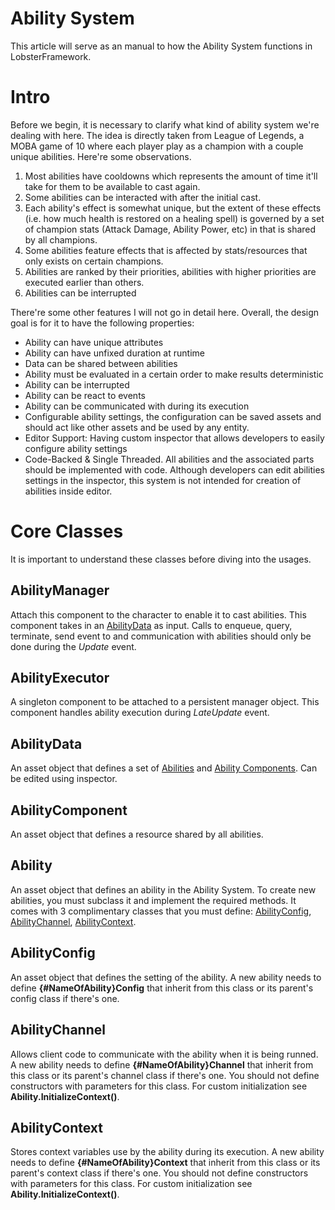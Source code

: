 # Ability System
This article will serve as an manual to how the Ability System functions in LobsterFramework.

# Intro
Before we begin, it is necessary to clarify what kind of ability system we're dealing with here. The idea is directly taken from League of Legends, a MOBA game of 10 where each player play as a champion with a couple unique abilities. Here're some observations.

1. Most abilities have cooldowns which represents the amount of time it'll take for them to be available to cast again. 
2. Some abilities can be interacted with after the initial cast.
3. Each ability's effect is somewhat unique, but the extent of these effects (i.e. how much health is restored on a healing spell) is governed by a set of champion stats (Attack Damage, Ability Power, etc) in that is shared by all champions. 
4. Some abilities feature effects that is affected by stats/resources that only exists on certain champions. 
5. Abilities are ranked by their priorities, abilities with higher priorities are executed earlier than others. 
6. Abilities can be interrupted

There're some other features I will not go in detail here. Overall, the design goal is for it to have the following properties:
- Ability can have unique attributes
- Ability can have unfixed duration at runtime
- Data can be shared between abilities
- Ability must be evaluated in a certain order to make results deterministic
- Ability can be interrupted
- Ability can be react to events
- Ability can be communicated with during its execution
- Configurable ability settings, the configuration can be saved assets and should act like other assets and be used by any entity.
- Editor Support: Having custom inspector that allows developers to easily configure ability settings 
- Code-Backed & Single Threaded. All abilities and the associated parts should be implemented with code. Although developers can edit abilities settings in the inspector, this system is not intended for creation of abilities inside editor.

# Core Classes
It is important to understand these classes before diving into the usages.
## AbilityManager
Attach this component to the character to enable it to cast abilities. This component takes in an [AbilityData](#abilitydata) as input. Calls to enqueue, query, terminate, send event to and communication with abilities should only be done during the *Update* event.

## AbilityExecutor
A singleton component to be attached to a persistent manager object. This component handles ability execution during *LateUpdate* event.

## AbilityData
An asset object that defines a set of [Abilities](#ability) and [Ability Components](#abilitycomponent). Can be edited using inspector.

## AbilityComponent
An asset object that defines a resource shared by all abilities.

## Ability
An asset object that defines an ability in the Ability System. To create new abilities, you must subclass it and implement the required methods. It comes with 3 complimentary classes that you must define: [AbilityConfig](#abilityconfig), [AbilityChannel](#abilitychannel), [AbilityContext](#abilitycontext).

## AbilityConfig
An asset object that defines the setting of the ability. A new ability needs to define **{#NameOfAbility}Config** that inherit from this class or its parent's config class if there's one.

## AbilityChannel
Allows client code to communicate with the ability when it is being runned. A new ability needs to define **{#NameOfAbility}Channel** that inherit from this class or its parent's channel class if there's one. You should not define constructors with parameters for this class. For custom initialization see **Ability.InitializeContext()**.

## AbilityContext
Stores context variables use by the ability during its execution. A new ability needs to define **{#NameOfAbility}Context** that inherit from this class or its parent's context class if there's one. You should not define constructors with parameters for this class. For custom initialization see **Ability.InitializeContext()**.
